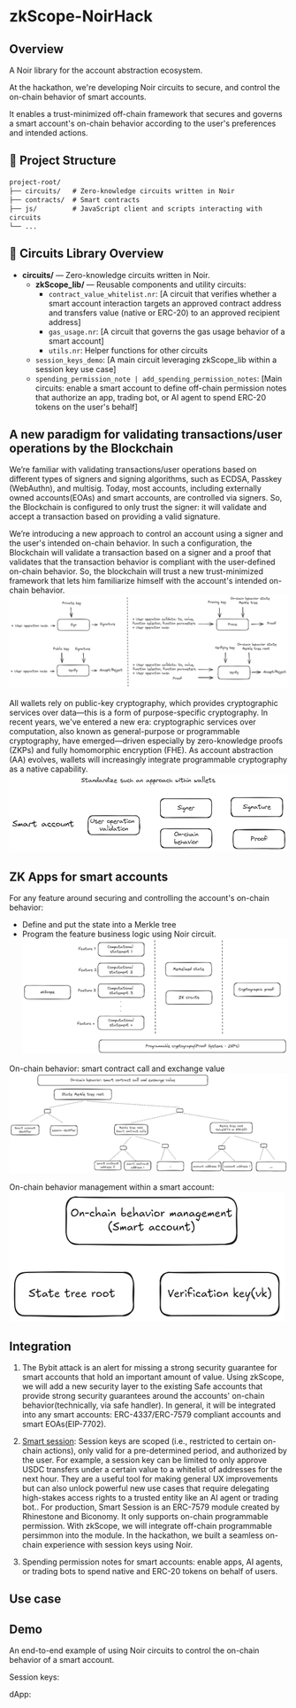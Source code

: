 # zkScope-NoirHack


## Overview 

A Noir library for the account abstraction ecosystem.

At the hackathon, we're developing Noir circuits to secure, and control the on-chain behavior of smart accounts.

It enables a trust-minimized off-chain framework that secures and governs a smart account's on-chain behavior according to the user's preferences and intended actions.

## 📂 Project Structure

```
project-root/
├── circuits/   # Zero-knowledge circuits written in Noir
├── contracts/  # Smart contracts 
├── js/         # JavaScript client and scripts interacting with circuits 
└── ...
```

## 🧩 Circuits Library Overview

- **circuits/** — Zero-knowledge circuits written in Noir.
  - **zkScope_lib/** — Reusable components and utility circuits:
    - `contract_value_whitelist.nr`: [A circuit that verifies whether a smart account interaction targets an approved contract address and transfers value (native or ERC-20) to an approved recipient address]
    - `gas_usage.nr`: [A circuit that governs the gas usage behavior of a smart account]
    - `utils.nr`: Helper functions for other circuits
  - `session_keys_demo`: [A main circuit leveraging zkScope_lib within a session key use case]
  - `spending_permission_note | add_spending_permission_notes`: [Main circuits: enable a smart account to define off-chain permission notes that authorize an app, trading bot, or AI agent to spend ERC-20 tokens on the user's behalf]

## A new paradigm for validating transactions/user operations by the Blockchain
We’re familiar with validating transactions/user operations based on different types of signers and signing algorithms, such as  ECDSA, Passkey (WebAuthn), and multisig. Today, most accounts, including externally owned accounts(EOAs) and smart accounts, are controlled via signers. So, the Blockchain is configured to only trust the signer: it will validate and accept a transaction based on providing a valid signature.


We’re introducing a new approach to control an account using a signer and the user's intended on-chain behavior. In such a configuration, the Blockchain will validate a transaction based on a signer and a proof that validates that the transaction behavior is compliant with the user-defined on-chain behavior. So, the blockchain will trust a new trust-minimized framework that lets him familiarize himself with the account's intended on-chain behavior. 
![Demo Screenshot](images/signer-and-on-chain-behavior_with_blockchain.png) 

All wallets rely on public-key cryptography, which provides cryptographic services over data—this is a form of purpose-specific cryptography. In recent years, we've entered a new era: cryptographic services over computation, also known as general-purpose or programmable cryptography, have emerged—driven especially by zero-knowledge proofs (ZKPs) and fully homomorphic encryption (FHE). As account abstraction (AA) evolves, wallets will increasingly integrate programmable cryptography as a native capability.
![Demo Screenshot](images/signer-and-on-chain-behavior.png) 

## ZK Apps for smart accounts

For any feature around securing and controlling the account's on-chain behavior:
* Define and put the state into a Merkle tree
* Program the feature business logic using Noir circuit.
![Demo Screenshot](images/zk-scope-cryptography.png)

On-chain behavior: smart contract call and exchange value
![Demo Screenshot](images/on-chain-behavior-smart-contract-call-and-exchange-value.png)


On-chain behavior management within a smart account: 
![Demo Screenshot](images/smart-account-zkp.png)


## Integration
1) The Bybit attack is an alert for missing a strong security guarantee for smart accounts that hold an important amount of value.
Using zkScope, we will add a new security layer to the existing Safe accounts that provide strong security guarantees around the accounts' on-chain behavior(technically, via safe handler).
In general, it will be integrated into any smart accounts: ERC-4337/ERC-7579 compliant accounts and smart EOAs(EIP-7702).

2) [Smart session](https://github.com/erc7579/smartsessions/tree/main): Session keys are scoped (i.e., restricted to certain on-chain actions), only valid for a pre-determined period, and authorized by the user. For example, a session key can be limited to only approve USDC transfers under a certain value to a whitelist of addresses for the next hour. They are a useful tool for making general UX improvements but can also unlock powerful new use cases that require delegating high-stakes access rights to a trusted entity like an AI agent or trading bot..
For production, Smart Session is an ERC-7579 module created by Rhinestone and Biconomy. It only supports on-chain programmable permission. With zkScope, we will integrate off-chain programmable persimmon into the module. In the hackathon, we built a seamless on-chain experience with session keys using Noir.

3) Spending permission notes for smart accounts: enable apps, AI agents, or trading bots to spend native and ERC-20 tokens on behalf of users.

## Use case
## Demo
An end-to-end example of using Noir circuits to control the on-chain behavior of a smart account.

Session keys: 

dApp: 

